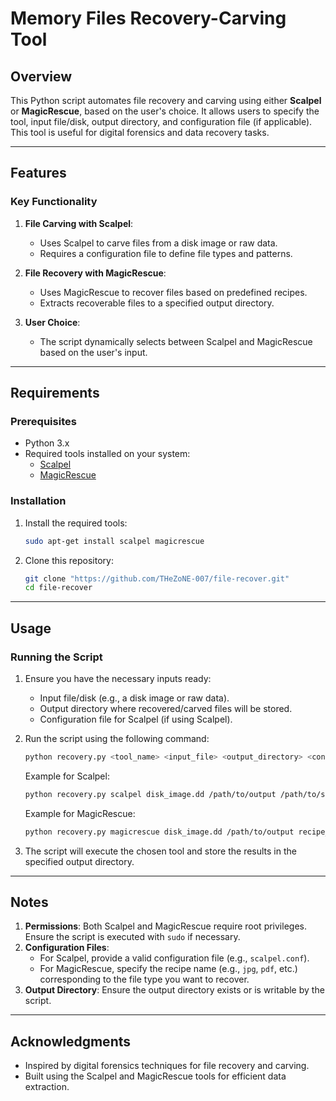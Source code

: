 # Memory Files Recovery-Carving Tool

## Overview

This Python script automates file recovery and carving using either **Scalpel** or **MagicRescue**, based on the user's choice. It allows users to specify the tool, input file/disk, output directory, and configuration file (if applicable). This tool is useful for digital forensics and data recovery tasks.

---

## Features

### Key Functionality
1. **File Carving with Scalpel**:
   - Uses Scalpel to carve files from a disk image or raw data.
   - Requires a configuration file to define file types and patterns.

2. **File Recovery with MagicRescue**:
   - Uses MagicRescue to recover files based on predefined recipes.
   - Extracts recoverable files to a specified output directory.

3. **User Choice**:
   - The script dynamically selects between Scalpel and MagicRescue based on the user's input.

---

## Requirements

### Prerequisites
- Python 3.x
- Required tools installed on your system:
  - [Scalpel](https://github.com/sleuthkit/scalpel)
  - [MagicRescue](https://www.forensicswiki.org/wiki/Magic_Rescue)

### Installation
1. Install the required tools:
   ```bash
   sudo apt-get install scalpel magicrescue
   ```

2. Clone this repository:
   ```bash
   git clone "https://github.com/THeZoNE-007/file-recover.git"
   cd file-recover
   ```

---

## Usage

### Running the Script
1. Ensure you have the necessary inputs ready:
   - Input file/disk (e.g., a disk image or raw data).
   - Output directory where recovered/carved files will be stored.
   - Configuration file for Scalpel (if using Scalpel).

2. Run the script using the following command:
   ```bash
   python recovery.py <tool_name> <input_file> <output_directory> <config_file>
   ```
   Example for Scalpel:
   ```bash
   python recovery.py scalpel disk_image.dd /path/to/output /path/to/scalpel.conf
   ```

   Example for MagicRescue:
   ```bash
   python recovery.py magicrescue disk_image.dd /path/to/output recipe_name
   ```

3. The script will execute the chosen tool and store the results in the specified output directory.

---

## Notes

1. **Permissions**: Both Scalpel and MagicRescue require root privileges. Ensure the script is executed with `sudo` if necessary.
2. **Configuration Files**:
   - For Scalpel, provide a valid configuration file (e.g., `scalpel.conf`).
   - For MagicRescue, specify the recipe name (e.g., `jpg`, `pdf`, etc.) corresponding to the file type you want to recover.
3. **Output Directory**: Ensure the output directory exists or is writable by the script.

---

## Acknowledgments

- Inspired by digital forensics techniques for file recovery and carving.
- Built using the Scalpel and MagicRescue tools for efficient data extraction.
